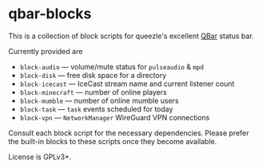 # qbar-blocks

This is a collection of block scripts for queezle's
excellent [QBar](https://git.c3pb.de/jens/qbar) status bar.

Currently provided are
  * `block-audio` — volume/mute status for `pulseaudio` & `mpd`
  * `block-disk`  — free disk space for a directory
  * `block-icecast` — IceCast stream name and current listener count
  * `block-minecraft` — number of online players
  * `block-mumble` — number of online mumble users
  * `block-task` — `task` events scheduled for today
  * `block-vpn` — `NetworkManager` WireGuard VPN connections
  
Consult each block script for the necessary dependencies.
Please prefer the built-in blocks to these scripts once
they become available.

License is GPLv3+.
